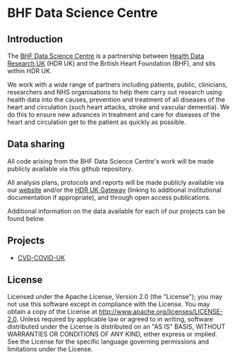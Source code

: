 # BHF Data Science Centre

## Introduction

The [BHF Data Science Centre](https://www.hdruk.ac.uk/helping-with-health-data/bhf-data-science-centre/) is a partnership between [Health Data Research UK](https://www.hdruk.ac.uk/) (HDR UK) and the British Heart Foundation (BHF), and sits within HDR UK.

We work with a wide range of partners including patients, public, clinicians, researchers and NHS organisations to help them carry out research using health data into the causes, prevention and treatment of all diseases of the heart and circulation (such heart attacks, stroke and vascular dementia). We do this to ensure new advances in treatment and care for diseases of the heart and circulation get to the patient as quickly as possible.

## Data sharing

All code arising from the BHF Data Science Centre's work will be made publicly available via this github repository.

All analysis plans, protocols and reports will be made publicly available via our [website](https://www.hdruk.ac.uk/helping-with-health-data/bhf-data-science-centre/) and/or the [HDR UK Gateway](https://www.healthdatagateway.org/) (linking to additional institutional documentation if appropriate), and through open access publications.

Additional information on the data available for each of our projects can be found below.

## Projects

* [CVD-COVID-UK](https://github.com/BHFDSC/Documentation/blob/main/CVD-COVID-UK.md)

## License

Licensed under the Apache License, Version 2.0 (the "License"); you may not use this software except in compliance with the License. You may obtain a copy of the License at http://www.apache.org/licenses/LICENSE-2.0. Unless required by applicable law or agreed to in writing, software distributed under the License is distributed on an "AS IS" BASIS, WITHOUT WARRANTIES OR CONDITIONS OF ANY KIND, either express or implied. See the License for the specific language governing permissions and limitations under the License.

